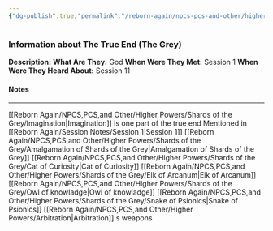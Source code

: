 ```yaml
---
{"dg-publish":true,"permalink":"/reborn-again/npcs-pcs-and-other/higher-powers/shards-of-the-grey/the-true-end-the-grey/"}
---
```


### Information about The True End (The Grey)
**Description:** 
**What Are They:** God
**When Were They Met:** Session 1
**When Were They Heard About:** Session 11

#### Notes
---
[[Reborn Again/NPCS,PCS,and Other/Higher Powers/Shards of the Grey/Imagination\|Imagination]] is one part of the true end
Mentioned in [[Reborn Again/Session Notes/Session 1\|Session 1]]
[[Reborn Again/NPCS,PCS,and Other/Higher Powers/Shards of the Grey/Amalgamation of Shards of the Grey\|Amalgamation of Shards of the Grey]]
[[Reborn Again/NPCS,PCS,and Other/Higher Powers/Shards of the Grey/Cat of Curiosity\|Cat of Curiosity]]
[[Reborn Again/NPCS,PCS,and Other/Higher Powers/Shards of the Grey/Elk of Arcanum\|Elk of Arcanum]]
[[Reborn Again/NPCS,PCS,and Other/Higher Powers/Shards of the Grey/Owl of knowladge\|Owl of knowladge]]
[[Reborn Again/NPCS,PCS,and Other/Higher Powers/Shards of the Grey/Snake of Psionics\|Snake of Psionics]]
[[Reborn Again/NPCS,PCS,and Other/Higher Powers/Arbitration\|Arbitration]]'s weapons
